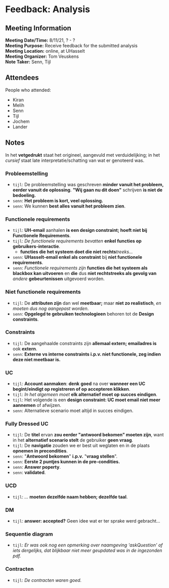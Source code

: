 # Feedback: Analysis
## Meeting Information
**Meeting Date/Time:** 8/11/21, ? - ?  
**Meeting Purpose:** Receive feedback for the submitted analysis  
**Meeting Location:** online, at UHasselt  
**Meeting Organizer:** Tom Veuskens  
**Note Taker:** Senn, Tijl  

## Attendees
People who attended:
- Kiran
- Melih
- Senn
- Tijl
- Jochem
- Lander

## Notes
In het **vetgedrukt** staat het origineel, aangevuld met verduidelijking; in het *cursief* staat late interpretatie/schatting van wat er genoteerd was.

### Probleemstelling
- `tijl`: De probleemstelling was geschreven **minder vanuit het probleem, eerder vanuit de oplossing**. **"Wij gaan nu dit doen"** schrijven **is niet de bedoeling.**
- `senn`: **Het probleem is kort, veel oplossing.**
- `senn`: We kunnen **best alles vanuit het probleem zien**.

### Functionele requirements
- `tijl`: **UH-email** aanhalen **is een design constraint; hoeft niet bij Functionele Requirements**.
- `tijl`: *De functionele requirements bevatten* **enkel functies op gebruikers-interactie**.
  - **functies die het systeem doet die niet rechts***treeks...*
- `senn`: **UHasselt-email enkel als constraint** bij **niet functionele requirements**.
- `senn`: *Functionele requirements zijn* **functies die het systeem als blackbox kan uitvoeren** en **die** dus **niet rechtstreeks als gevolg van** *andere* **gebeurtenissen** uitgevoerd worden.

### Niet functionele requirements
- `tijl`: De **attributen zijn** dan wel **meetbaar;** maar **niet zo realistisch**, *en moeten dus nog aangepast worden*.
- `senn`: **Opgelegd te gebruiken technologieen** behoren tot de **Design constraints**.

### Constraints
- `tijl`: De aangehaalde constraints zijn **allemaal extern; emailadres is** ook **extern**.
- `senn`: **Externe vs interne <span style="color: default;">constraints</span> i.p.v. niet functionele, zeg indien <span style="color: default;">deze</span> niet meetbaar is.**

### UC
- `tijl`: **Account aanmaken**: **denk** **goed** na over **wanneer een UC begint/eindigt op registreren of op accepteren klikken**.
- `tijl`: *In het algemeen moet* **elk alternatief moet op succes eindigen**.
- `tijl`: Het volgende is een **design constraint: UC moet email niet meer aannemen** of afwijzen.
- `senn`: Alternatieve scenario moet altijd in succes eindigen.

### Fully Dressed UC
- `tijl`: De **titel** ervan **zou eerder "antwoord bekomen" moeten zijn**, want in het **alternatief scenario stelt** de gebruiker **geen vraag**.
- `tijl`: De **navigatie** zouden we er best uit weglaten en in de plaats **opnemen in precondities**.
- `senn`: "**Antwoord bekomen**" **i.p.v.** "**vraag stellen**".
- `senn`: **Eerste 2 puntjes kunnen in de pre-condities.**
- `senn`: **Answer poperty**.
- `senn`: **validated**.

### UCD
- `tijl`: *...* **moeten dezelfde naam hebben; dezelfde taal**.

### DM
- `tijl`: **answer: accepted?** Geen idee wat er ter sprake werd gebracht...

### Sequentie diagram
- `tijl`: *Er was ook nog een opmerking over naamgeving 'askQuestion' of iets dergelijks, dat blijkbaar niet meer geupdated was in de ingezonden pdf.*

### Contracten
- `tijl`: *De contracten waren goed.*